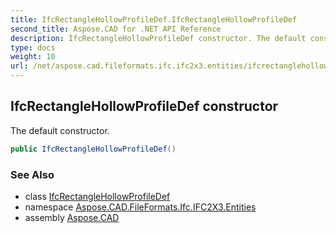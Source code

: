 ```yaml
---
title: IfcRectangleHollowProfileDef.IfcRectangleHollowProfileDef
second_title: Aspose.CAD for .NET API Reference
description: IfcRectangleHollowProfileDef constructor. The default constructor
type: docs
weight: 10
url: /net/aspose.cad.fileformats.ifc.ifc2x3.entities/ifcrectanglehollowprofiledef/ifcrectanglehollowprofiledef/
---
```

## IfcRectangleHollowProfileDef constructor

The default constructor.

```csharp
public IfcRectangleHollowProfileDef()
```

### See Also

* class [IfcRectangleHollowProfileDef](../)
* namespace [Aspose.CAD.FileFormats.Ifc.IFC2X3.Entities](../../ifcrectanglehollowprofiledef/)
* assembly [Aspose.CAD](../../../)


